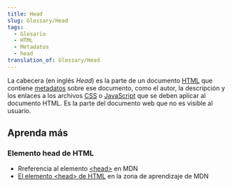 ```yaml
---
title: Head
slug: Glossary/Head
tags:
  - Glosario
  - HTML
  - Metadatos
  - head
translation_of: Glossary/Head
---
```


La cabecera (en inglés _Head_) es la parte de un documento [HTML](/es/docs/Glossary/Head) que contiene [metadatos](/es/docs/Glossary/Metadato) sobre ese documento, como el autor, la descripción y los enlaces a los archivos [CSS](/es/docs/Glossary/CSS) o [JavaScript](/es/docs/Glossary/JavaScript) que se deben aplicar al documento HTML. Es la parte del documento web que no es visible al usuario.

## Aprenda más

### Elemento head de HTML

- Rreferencia al elemento [\<head>](/es/docs/Web/HTML/Elemento/head) en MDN
- [El elemento \<head> de HTML](/es/docs/Learn/HTML/Introduccion_a_HTML/Metados_en) en la zona de aprendizaje de MDN
